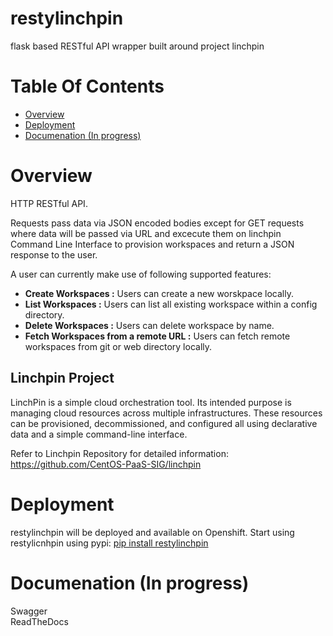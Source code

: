# restylinchpin
flask based RESTful API wrapper built around project linchpin

# Table Of Contents
- [Overview](#overview)
- [Deployment](#deployment)
- [Documenation (In progress)](#documentation)

# Overview
HTTP RESTful API.

Requests pass data via JSON encoded bodies except for GET requests where data will be passed via URL and excecute them on linchpin Command Line Interface to provision workspaces and return a JSON response to the user.

A user can currently make use of following supported features:
- <b> Create Workspaces :</b> Users can create a new worskpace locally.
- <b> List Workspaces :</b> Users can list all existing workspace within a config directory.
- <b> Delete Workspaces :</b> Users can delete workspace by name.
- <b> Fetch Workspaces from a remote URL :</b> Users can fetch remote workspaces from git or web directory locally.

## Linchpin Project
LinchPin is a simple cloud orchestration tool. Its intended purpose is managing cloud resources across multiple infrastructures. These resources can be provisioned, decommissioned, and configured all using declarative data and a simple command-line interface.

Refer to Linchpin Repository for detailed information: 
<a>https://github.com/CentOS-PaaS-SIG/linchpin</a>

# Deployment
restylinchpin will be deployed and available on Openshift.
Start using restylicnhpin using pypi: <a href="https://pypi.org/project/restylinchpin/">pip install restylinchpin</a>

# Documenation (In progress)
Swagger <br>
ReadTheDocs
